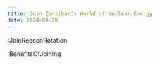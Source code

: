 ```yaml
---
title: Join Zanzibar's World of Nuclear Energy
date: 2024-08-20
---
```


:JoinReasonRotation

:BenefitsOfJoining
